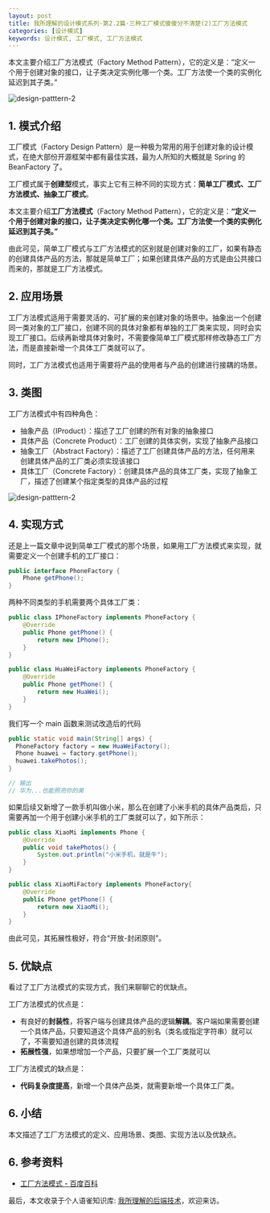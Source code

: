 ```yaml
---
layout: post
title: 我所理解的设计模式系列·第2.2篇·三种工厂模式傻傻分不清楚(2)工厂方法模式
categories: [设计模式]
keywords: 设计模式, 工厂模式, 工厂方法模式
---
```




本文主要介绍工厂方法模式（Factory Method Pattern），它的定义是：“定义一个用于创建对象的接口，让子类决定实例化哪一个类。工厂方法使一个类的实例化延迟到其子类。”



![design-patttern-2](https://cdn.jsdelivr.net/gh/Planeswalker23/image-storage@master/design-pattern/design-patttern-2.2-工厂方法模式-封面.3t6vebvhffk0.jpg)



## 1. 模式介绍

工厂模式（Factory Design Pattern）是一种极为常用的用于创建对象的设计模式，在绝大部份开源框架中都有最佳实践，最为人所知的大概就是 Spring 的 BeanFactory 了。

工厂模式属于**创建型**模式，事实上它有三种不同的实现方式：**简单工厂模式、工厂方法模式、抽象工厂模式**。

本文主要介绍**工厂方法模式**（Factory Method Pattern），它的定义是：**“定义一个用于创建对象的接口，让子类决定实例化哪一个类。工厂方法使一个类的实例化延迟到其子类。”**

由此可见，简单工厂模式与工厂方法模式的区别就是创建对象的工厂，如果有静态的创建具体产品的方法，那就是简单工厂；如果创建具体产品的方式是由公共接口而来的，那就是工厂方法模式。



## 2. 应用场景

工厂方法模式适用于需要灵活的、可扩展的来创建对象的场景中。抽象出一个创建同一类对象的工厂接口，创建不同的具体对象都有单独的工厂类来实现，同时会实现工厂接口。后续再新增具体对象时，不需要像简单工厂模式那样修改静态工厂方法，而是直接新增一个具体工厂类就可以了。

同时，工厂方法模式也适用于需要将产品的使用者与产品的创建进行接耦的场景。



## 3. 类图

工厂方法模式中有四种角色：

- 抽象产品（IProduct）：描述了工厂创建的所有对象的抽象接口
- 具体产品（Concrete Product）：工厂创建的具体实例，实现了抽象产品接口
- 抽象工厂（Abstract Factory）：描述了工厂创建具体产品的方法，任何用来创建具体产品的工厂类必须实现该接口
- 具体工厂（Concrete Factory）：创建具体产品的具体工厂类，实现了抽象工厂，描述了创建某个指定类型的具体产品的过程

![design-patttern-2](https://cdn.jsdelivr.net/gh/Planeswalker23/image-storage@master/design-pattern/design-patttern-2.2-工厂方法模式-类图.3lnlqklgx200.jpg)



## 4. 实现方式

还是上一篇文章中说到简单工厂模式的那个场景，如果用工厂方法模式来实现，就需要定义一个创建手机的工厂接口：

```java
public interface PhoneFactory {
    Phone getPhone();
}
```

两种不同类型的手机需要两个具体工厂类：

```java
public class IPhoneFactory implements PhoneFactory {
    @Override
    public Phone getPhone() {
        return new IPhone();
    }
}

public class HuaWeiFactory implements PhoneFactory {
    @Override
    public Phone getPhone() {
        return new HuaWei();
    }
}
```

我们写一个 main 函数来测试改造后的代码

```java
public static void main(String[] args) {
  PhoneFactory factory = new HuaWeiFactory();
  Phone huawei = factory.getPhone();
  huawei.takePhotos();
}

// 输出
// 华为...也能照亮你的美
```

如果后续又新增了一款手机叫做小米，那么在创建了小米手机的具体产品类后，只需要再加一个用于创建小米手机的工厂类就可以了，如下所示：

```java
public class XiaoMi implements Phone {
    @Override
    public void takePhotos() {
        System.out.println("小米手机，就是牛");
    }
}

public class XiaoMiFactory implements PhoneFactory{
    @Override
    public Phone getPhone() {
        return new XiaoMi();
    }
}
```

由此可见，其拓展性极好，符合“开放-封闭原则”。



## 5. 优缺点

看过了工厂方法模式的实现方式，我们来聊聊它的优缺点。

工厂方法模式的优点是：

- 有良好的**封装性**，将客户端与创建具体产品的逻辑**解耦**。客户端如果需要创建一个具体产品，只要知道这个具体产品的别名（类名或指定字符串）就可以了，不需要知道创建的具体流程
- **拓展性强**，如果想增加一个产品，只要扩展一个工厂类就可以

工厂方法模式的缺点是：

- **代码复杂度提高**，新增一个具体产品类，就需要新增一个具体工厂类。



## 6. 小结

本文描述了工厂方法模式的定义、应用场景、类图、实现方法以及优缺点。



## 6. 参考资料

- [工厂方法模式 - 百度百科](http://www.baidu.com/link?url=8S51YTjf2-3uLz0ovlV0xDMa48UxJ1ED2q2cEv37TQFaeXRBzFB2uQP5Tn2ar-9T1gOXGaCye4TzVNGMnYJWVs1D3t38KXMMPB0roNr3meu5P456xSXOKMHd59OSetyGwXsSEw0Z0fcirwvDs2a4TK)

最后，本文收录于个人语雀知识库: [我所理解的后端技术](https://www.yuque.com/planeswalker/bankend)，欢迎来访。